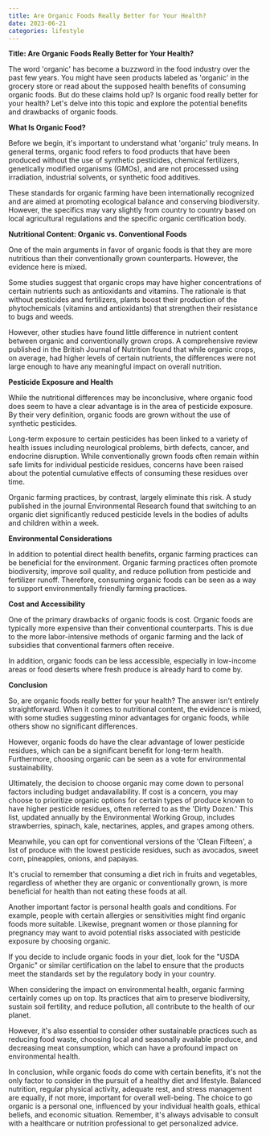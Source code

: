 ```yaml
---
title: Are Organic Foods Really Better for Your Health?
date: 2023-06-21
categories: lifestyle
---
```


**Title: Are Organic Foods Really Better for Your Health?**

The word 'organic' has become a buzzword in the food industry over the past few years. You might have seen products labeled as 'organic' in the grocery store or read about the supposed health benefits of consuming organic foods. But do these claims hold up? Is organic food really better for your health? Let's delve into this topic and explore the potential benefits and drawbacks of organic foods.

**What Is Organic Food?**

Before we begin, it's important to understand what 'organic' truly means. In general terms, organic food refers to food products that have been produced without the use of synthetic pesticides, chemical fertilizers, genetically modified organisms (GMOs), and are not processed using irradiation, industrial solvents, or synthetic food additives.

These standards for organic farming have been internationally recognized and are aimed at promoting ecological balance and conserving biodiversity. However, the specifics may vary slightly from country to country based on local agricultural regulations and the specific organic certification body.

**Nutritional Content: Organic vs. Conventional Foods**

One of the main arguments in favor of organic foods is that they are more nutritious than their conventionally grown counterparts. However, the evidence here is mixed.

Some studies suggest that organic crops may have higher concentrations of certain nutrients such as antioxidants and vitamins. The rationale is that without pesticides and fertilizers, plants boost their production of the phytochemicals (vitamins and antioxidants) that strengthen their resistance to bugs and weeds.

However, other studies have found little difference in nutrient content between organic and conventionally grown crops. A comprehensive review published in the British Journal of Nutrition found that while organic crops, on average, had higher levels of certain nutrients, the differences were not large enough to have any meaningful impact on overall nutrition.

**Pesticide Exposure and Health**

While the nutritional differences may be inconclusive, where organic food does seem to have a clear advantage is in the area of pesticide exposure. By their very definition, organic foods are grown without the use of synthetic pesticides.

Long-term exposure to certain pesticides has been linked to a variety of health issues including neurological problems, birth defects, cancer, and endocrine disruption. While conventionally grown foods often remain within safe limits for individual pesticide residues, concerns have been raised about the potential cumulative effects of consuming these residues over time.

Organic farming practices, by contrast, largely eliminate this risk. A study published in the journal Environmental Research found that switching to an organic diet significantly reduced pesticide levels in the bodies of adults and children within a week.

**Environmental Considerations**

In addition to potential direct health benefits, organic farming practices can be beneficial for the environment. Organic farming practices often promote biodiversity, improve soil quality, and reduce pollution from pesticide and fertilizer runoff. Therefore, consuming organic foods can be seen as a way to support environmentally friendly farming practices.

**Cost and Accessibility**

One of the primary drawbacks of organic foods is cost. Organic foods are typically more expensive than their conventional counterparts. This is due to the more labor-intensive methods of organic farming and the lack of subsidies that conventional farmers often receive.

In addition, organic foods can be less accessible, especially in low-income areas or food deserts where fresh produce is already hard to come by.

**Conclusion**

So, are organic foods really better for your health? The answer isn't entirely straightforward. When it comes to nutritional content, the evidence is mixed, with some studies suggesting minor advantages for organic foods, while others show no significant differences.

However, organic foods do have the clear advantage of lower pesticide residues, which can be a significant benefit for long-term health. Furthermore, choosing organic can be seen as a vote for environmental sustainability.

Ultimately, the decision to choose organic may come down to personal factors including budget andavailability. If cost is a concern, you may choose to prioritize organic options for certain types of produce known to have higher pesticide residues, often referred to as the 'Dirty Dozen.' This list, updated annually by the Environmental Working Group, includes strawberries, spinach, kale, nectarines, apples, and grapes among others.

Meanwhile, you can opt for conventional versions of the 'Clean Fifteen', a list of produce with the lowest pesticide residues, such as avocados, sweet corn, pineapples, onions, and papayas.

It's crucial to remember that consuming a diet rich in fruits and vegetables, regardless of whether they are organic or conventionally grown, is more beneficial for health than not eating these foods at all.

Another important factor is personal health goals and conditions. For example, people with certain allergies or sensitivities might find organic foods more suitable. Likewise, pregnant women or those planning for pregnancy may want to avoid potential risks associated with pesticide exposure by choosing organic.

If you decide to include organic foods in your diet, look for the "USDA Organic" or similar certification on the label to ensure that the products meet the standards set by the regulatory body in your country.

When considering the impact on environmental health, organic farming certainly comes up on top. Its practices that aim to preserve biodiversity, sustain soil fertility, and reduce pollution, all contribute to the health of our planet.

However, it's also essential to consider other sustainable practices such as reducing food waste, choosing local and seasonally available produce, and decreasing meat consumption, which can have a profound impact on environmental health.

In conclusion, while organic foods do come with certain benefits, it's not the only factor to consider in the pursuit of a healthy diet and lifestyle. Balanced nutrition, regular physical activity, adequate rest, and stress management are equally, if not more, important for overall well-being. The choice to go organic is a personal one, influenced by your individual health goals, ethical beliefs, and economic situation. Remember, it's always advisable to consult with a healthcare or nutrition professional to get personalized advice.